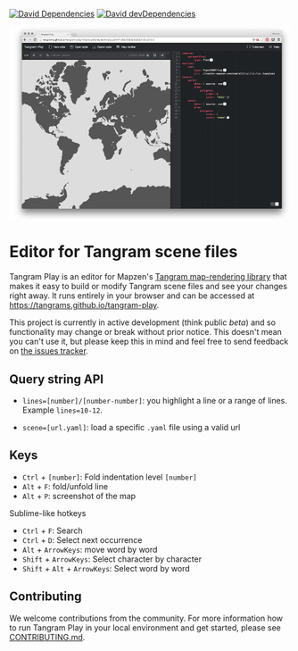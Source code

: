 [![David Dependencies](https://img.shields.io/david/tangrams/tangram-play.svg?style=flat-square)](https://david-dm.org/tangrams/tangram-play)
[![David devDependencies](https://img.shields.io/david/dev/tangrams/tangram-play.svg?style=flat-square)](https://david-dm.org/tangrams/tangram-play#info=devDependencies)

![](data/imgs/screenshot.png)

# Editor for Tangram scene files

Tangram Play is an editor for Mapzen's [Tangram map-rendering library](https://github.com/tangrams/tangram) that makes it easy to build or modify Tangram scene files and see your changes right away. It runs entirely in your browser and can be accessed at https://tangrams.github.io/tangram-play.

This project is currently in active development (think public _beta_) and so functionality may change or break without prior notice. This doesn't mean you can't use it, but please keep this in mind and feel free to send feedback on [the issues tracker](https://github.com/tangrams/tangram-play/issues).

## Query string API

* ```lines=[number]/[number-number]```: you highlight a line or a range of lines. Example ```lines=10-12```.

* ```scene=[url.yaml]```: load a specific ```.yaml``` file using a valid url

## Keys

* ```Ctrl``` + ```[number]```: Fold indentation level ```[number]```
* ```Alt``` + ```F```: fold/unfold line
* ```Alt``` + ```P```: screenshot of the map

Sublime-like hotkeys
* ```Ctrl``` + ```F```: Search
* ```Ctrl``` + ```D```: Select next occurrence
* ```Alt``` + ```ArrowKeys```: move word by word
* ```Shift``` + ```ArrowKeys```: Select character by character
* ```Shift``` + ```Alt``` + ```ArrowKeys```: Select word by word

## Contributing

We welcome contributions from the community. For more information how to run Tangram Play in your local environment and get started, please see [CONTRIBUTING.md](https://github.com/tangrams/tangram-play/blob/gh-pages/CONTRIBUTING.md).
